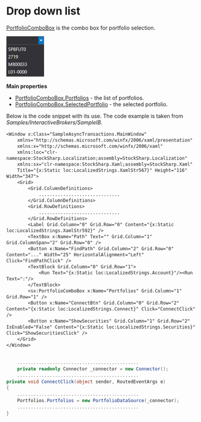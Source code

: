 # Drop down list

[PortfolioComboBox](xref:StockSharp.Xaml.PortfolioComboBox) is the combo box for portfolio selection.

![Gui PortfolioComboBox](../../../../images/gui_portfoliocombobox.png)

**Main properties**

- [PortfolioComboBox.Portfolios](xref:StockSharp.Xaml.PortfolioComboBox.Portfolios) \- the list of portfolios.
- [PortfolioComboBox.SelectedPortfolio](xref:StockSharp.Xaml.PortfolioComboBox.SelectedPortfolio) \- the selected portfolio.

Below is the code snippet with its use. The code example is taken from *Samples\/InteractiveBrokers\/SampleIB*. 

```xaml
<Window x:Class="SampleAsyncTransactions.MainWindow"
	xmlns="http://schemas.microsoft.com/winfx/2006/xaml/presentation"
	xmlns:x="http://schemas.microsoft.com/winfx/2006/xaml"
	xmlns:loc="clr-namespace:StockSharp.Localization;assembly=StockSharp.Localization"
	xmlns:sx="clr-namespace:StockSharp.Xaml;assembly=StockSharp.Xaml"
	Title="{x:Static loc:LocalizedStrings.XamlStr567}" Height="116" Width="347">
	<Grid>
		<Grid.ColumnDefinitions>
			..............................
		</Grid.ColumnDefinitions>
		<Grid.RowDefinitions>
			..............................
		</Grid.RowDefinitions>
		<Label Grid.Column="0" Grid.Row="0" Content="{x:Static loc:LocalizedStrings.XamlStr592}" />
		<TextBox x:Name="Path" Text="" Grid.Column="1" Grid.ColumnSpan="2" Grid.Row="0" />
		<Button x:Name="FindPath" Grid.Column="2" Grid.Row="0" Content="..." Width="25" HorizontalAlignment="Left" Click="FindPathClick" />
		<TextBlock Grid.Column="0" Grid.Row="1">
			<Run Text="{x:Static loc:LocalizedStrings.Account}"/><Run Text=":"/>
		</TextBlock>
		<sx:PortfolioComboBox x:Name="Portfolios" Grid.Column="1" Grid.Row="1" />
		<Button x:Name="ConnectBtn" Grid.Column="0" Grid.Row="2" Content="{x:Static loc:LocalizedStrings.Connect}" Click="ConnectClick" />
		<Button x:Name="ShowSecurities" Grid.Column="1" Grid.Row="2" IsEnabled="False" Content="{x:Static loc:LocalizedStrings.Securities}" Click="ShowSecuritiesClick" />
	</Grid>
</Window>
	  				
```
```cs
	.............................................
	private readonly Connector _connector = new Connector();
	.............................................
private void ConnectClick(object sender, RoutedEventArgs e)
{
	.............................................
	Portfolios.Portfolios = new PortfolioDataSource(_connector);	
	.............................................
}
	  				
```
